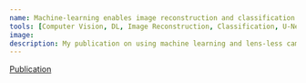 ```yaml
---
name: Machine-learning enables image reconstruction and classification in a “see-through” camera
tools: [Computer Vision, DL, Image Reconstruction, Classification, U-Net]
image: 
description: My publication on using machine learning and lens-less cameras to capture and reconstruct images from an LED display.
---
```


[Publication](https://www.semanticscholar.org/paper/Machine-learning-enables-image-reconstruction-and-a-Pan-Rodriguez/ed25c4e2e4057ed7b2f9c4b094f282de69c9ed0e)

